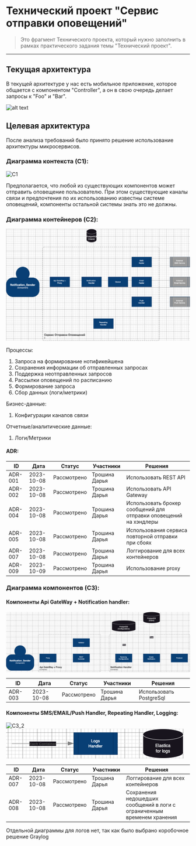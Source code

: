 # Технический проект "Сервис отправки оповещений"

> Это фрагмент Технического проекта, который нужно заполнить в рамках практического задания темы "Технический проект".
---

## Текущая архитектура

В текущей архитектуре у нас есть мобильное приложение, которое общается с компонентом "Controller", а он в свою очередь делает запросы к "Foo" и "Bar".

![alt text](static/current_arch.svg)


## Целевая архитектура

После анализа требований было принято решение использование архитектуры микросервисов. 


### Диаграмма контекста (C1):
![C1](static/c1.svg)

Предполагается, что любой из существующих компонентов может отправить оповещение пользователю. При этом существующие каналы связи и предпочтения по их использованию известны системе оповещений, компоненты остальной системы знать это не должны.

### Диаграмма контейнеров (C2):
![C2](static/c2.png)


Процессы:
   1. Запроса на формирование нотификейшена
   2. Сохранения информации об отправленных запросах
   3. Поддержка неотправленных запросов
   4. Рассылки оповещений по расписанию
   5. Формирование запроса
   6. Сбор данных (логи/метрики)

Бизнес-данные:    
   1. Конфигурации каналов связи

Отчетные/аналитические данные:
   1. Логи/Метрики

#### ADR:

| ID      | Дата       | Статус      | Участники     | Решения                                        |
|---------|------------|-------------|---------------|------------------------------------------------|
| ADR-001 | 2023-10-08 | Рассмотрено | Трошина Дарья | Использовать REST API  |
| ADR-002 | 2023-10-08 | Рассмотрено | Трошина Дарья | Использовать API Gateway                       |
| ADR-004 | 2023-10-08 | Рассмотрено | Трошина Дарья | Использовать брокер сообщений для отправки оповещений на хэндлеры                                             |
| ADR-005 | 2023-10-08 | Рассмотрено | Трошина Дарья | Использования сервиса повторной отправки при сбоях                                             |
| ADR-007 | 2023-10-08 | Рассмотрено | Трошина Дарья | Логгирование для всех контейнеров                                           |
| ADR-009 | 2023-10-09 | Рассмотрено | Трошина Дарья | Использование proxy                                         |



### Диаграмма компонентов (C3):

#### Компоненты Api GateWay + Notification handler:
![C3_1](static/c3_1.png)

| ID      | Дата       | Статус      | Участники     | Решения                                         |
|---------|------------|-------------|---------------|-------------------------------------------------|
| ADR-003 | 2023-10-08 | Рассмотрено | Трошина Дарья | Использовать PostgreSql                         |

#### Компоненты SMS/EMAIL/Push Handler, Repeating Handler, Logging:
![C3_2](static/с3_2.png)
![C2_logs](static/c2_2.png)

| ID      | Дата       | Статус      | Участники     | Решения                                         |
|---------|------------|-------------|---------------|-------------------------------------------------|
| ADR-007 | 2023-10-08 | Рассмотрено | Трошина Дарья | Логгирование для всех контейнеров                         |
| ADR-008 | 2023-10-08 | Рассмотрено | Трошина Дарья | Сохранения недошедших сообщений в логи с ограниченным временем хранения                        |

Отдельной диаграммы для логов нет, так как было выбрано коробочное решение Graylog